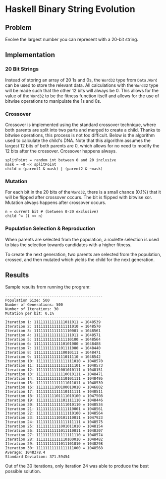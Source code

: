 # Haskell Binary String Evolution

## Problem

Evolve the largest number you can represent with a 20-bit string.

## Implementation

### 20 Bit Strings

Instead of storing an array of 20 1s and 0s, the `Word32` type from `Data.Word` 
can be used to store the relevant data. All calculations with the `Word32` type
will be made such that the other 12 bits will always be 0. This allows for the
value of the `Word32` to be the fitness function itself and allows for the use
of bitwise operations to manipulate the 1s and 0s. 

### Crossover

Crossover is implemented using the standard crossover technique, where both
parents are split into two parts and merged to create a child. Thanks to
bitwise operations, this process is not too difficult. Below is the algorithm
used to calculate the child's DNA. Note that this algorithm assumes the largest
12 bits of both parents are 0, which allows for no need to modify the 12 bits
after the crossover. Crossover happens always.

```
splitPoint = random int between 0 and 20 inclusive
mask = ~0 << splitPoint
child = (parent1 & mask) | (parent2 & ~mask)
```

### Mutation

For each bit in the 20 bits of the `Word32`, there is a small chance (0.1%)
that it will be flipped after crossover occurs. The bit is flipped with bitwise
xor. Mutation always happens after crossover occurs.

```
n = current bit # (between 0-20 exclusive)
child ^= (1 << n)
```

### Population Selection & Reproduction

When parents are selected from the population, a roulette selection is used to
bias the selection towards candidates with a higher fitness.

To create the next generation, two parents are selected from the population,
crossed, and then mutated which yields the child for the next generation.

## Results

Sample results from running the program:

```
--------------------------------------------
Population Size: 500
Number of Generations: 500
Number of Iterations: 30
Mutation per bit: 0.1%
--------------------------------------------
Iteration 1: 11111111111111011011 = 1048539
Iteration 2: 11111111111111111010 = 1048570
Iteration 3: 11111111111111110001 = 1048561
Iteration 4: 11111111111111111011 = 1048571
Iteration 5: 11111111111111110100 = 1048564
Iteration 6: 11111111111110101000 = 1048488
Iteration 7: 11111111111101111000 = 1048440
Iteration 8: 11111111111110010111 = 1048471
Iteration 9: 11111111111111011110 = 1048542
Iteration 10: 11111111111111111010 = 1048570
Iteration 11: 11111111111111111101 = 1048573
Iteration 12: 11111111111001010111 = 1048151
Iteration 13: 11111111111110010111 = 1048471
Iteration 14: 11111111111110101111 = 1048495
Iteration 15: 11111111111111011011 = 1048539
Iteration 16: 11111111100100010010 = 1046802
Iteration 17: 11111111111110111111 = 1048511
Iteration 18: 11111111101111010100 = 1047508
Iteration 19: 11111111111101111110 = 1048446
Iteration 20: 11111111111111010110 = 1048534
Iteration 21: 11111111111111110001 = 1048561
Iteration 22: 11111111111111110100 = 1048564
Iteration 23: 11111111110101110011 = 1047923
Iteration 24: 11111111111111111111 = 1048575
Iteration 25: 11111111111001011010 = 1048154
Iteration 26: 11111111111011110011 = 1048307
Iteration 27: 11111111111111111110 = 1048574
Iteration 28: 11111111111110100010 = 1048482
Iteration 29: 11111111111011101010 = 1048298
Iteration 30: 11111111111111111000 = 1048568
Average: 1048378.4
Standard Deviation: 371.59454
```

Out of the 30 iterations, only iteration 24 was able to produce the best
possible solution.
